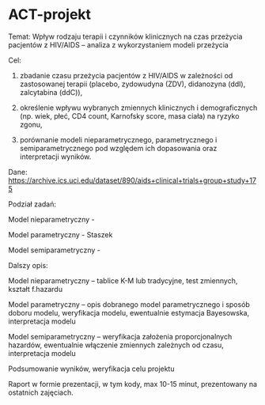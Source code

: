 # ACT-projekt

Temat: Wpływ rodzaju terapii i czynników klinicznych na czas przeżycia pacjentów z HIV/AIDS – analiza z wykorzystaniem modeli przeżycia

Cel: 
1. zbadanie czasu przeżycia pacjentów z HIV/AIDS w zależności od zastosowanej terapii (placebo, zydowudyna (ZDV), didanozyna (ddI), zalcytabina (ddC)),

2. określenie wpływu wybranych zmiennych klinicznych i demograficznych (np. wiek, płeć, CD4 count, Karnofsky score, masa ciała) na ryzyko zgonu,

3. porównanie modeli nieparametrycznego, parametrycznego i semiparametrycznego pod względem ich dopasowania oraz interpretacji wyników.


Dane:
https://archive.ics.uci.edu/dataset/890/aids+clinical+trials+group+study+175


Podział zadań:

Model nieparametryczny - 

Model parametryczny - Staszek

Model semiparametryczny - 



Dalszy opis:

Model nieparametryczny – tablice K-M lub tradycyjne, test zmiennych, kształt f.hazardu 

Model parametryczny – opis dobranego model parametrycznego i sposób doboru modelu, weryfikacja modelu, ewentualnie estymacja Bayesowska, interpretacja modelu 

Model semiparametryczny – weryfikacja założenia proporcjonalnych hazardów, ewentualnie włączenie zmiennych zależnych od czasu, interpretacja modelu 

Podsumowanie wyników, weryfikacja celu projektu 

Raport w formie prezentacji, w tym kody, max 10-15 minut, prezentowany na ostatnich zajęciach. 


